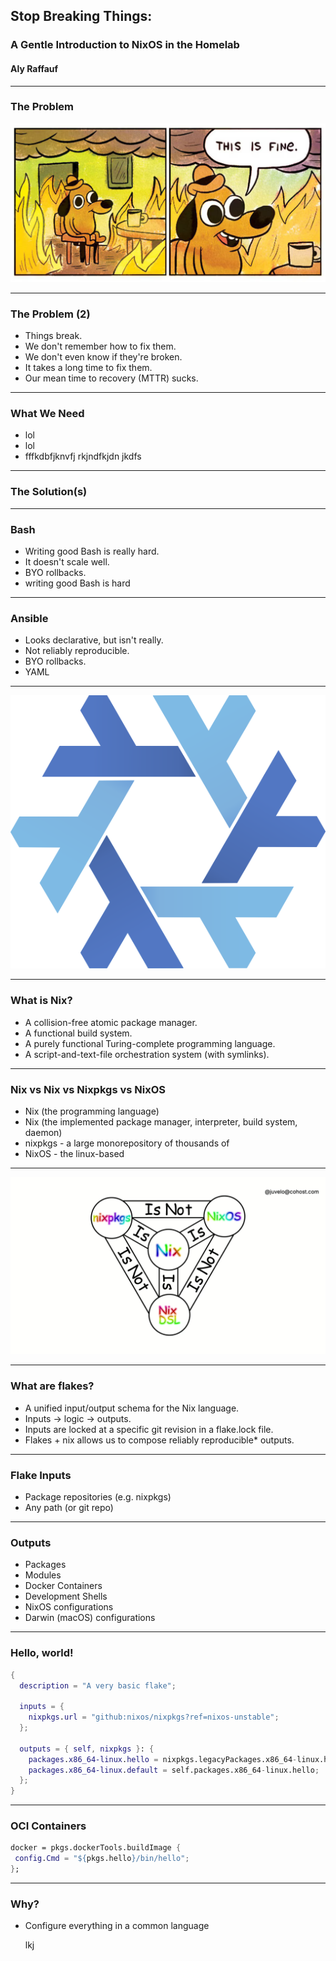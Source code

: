 ## Stop Breaking Things:

### A Gentle Introduction to NixOS in the Homelab

#### Aly Raffauf

---

### The Problem

![this is fine (room burning)](./img/thisisfine.png)

---

### The Problem (2)

- Things break.
- We don't remember how to fix them.
- We don't even know if they're broken.
- It takes a long time to fix them.
- Our mean time to recovery (MTTR) sucks.

---

### What We Need

- lol
- lol
- fffkdbfjknvfj rkjndfkjdn jkdfs

---

### The Solution(s)

---

### Bash

- Writing good Bash is really hard.
- It doesn't scale well.
- BYO rollbacks.
- writing good Bash is hard

---

### Ansible

- Looks declarative, but isn't really.
- Not reliably reproducible.
- BYO rollbacks.
- YAML

---

![nix logo](./img/nixlogo.png)

---

### What is Nix?

- A collision-free atomic package manager.
- A functional build system.
- A purely functional Turing-complete programming language.
- A script-and-text-file orchestration system (with symlinks).

---

### Nix vs Nix vs Nixpkgs vs NixOS

- Nix (the programming language)
- Nix (the implemented package manager, interpreter, build system, daemon)
- nixpkgs - a large monorepository of thousands of
- NixOS - the linux-based

---

![nixos vs nixpkgs vs nix](./img/nixpkgsisnotnixosisnotnix.png)

---

### What are flakes?

- A unified input/output schema for the Nix language.
- Inputs -> logic -> outputs.
- Inputs are locked at a specific git revision in a flake.lock file.
- Flakes + nix allows us to compose reliably reproducible\* outputs.

---

### Flake Inputs

- Package repositories (e.g. nixpkgs)
- Any path (or git repo)

---

### Outputs

- Packages
- Modules
- Docker Containers
- Development Shells
- NixOS configurations
- Darwin (macOS) configurations

---

### Hello, world!

```nix
{
  description = "A very basic flake";

  inputs = {
    nixpkgs.url = "github:nixos/nixpkgs?ref=nixos-unstable";
  };

  outputs = { self, nixpkgs }: {
    packages.x86_64-linux.hello = nixpkgs.legacyPackages.x86_64-linux.hello;
    packages.x86_64-linux.default = self.packages.x86_64-linux.hello;
  };
}
```

---

### OCI Containers

```nix
docker = pkgs.dockerTools.buildImage {
 config.Cmd = "${pkgs.hello}/bin/hello";
};
```

---

### Why?

- Configure everything in a common language

  lkj
